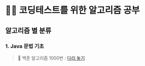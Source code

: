#  🏃🏻 코딩테스트를 위한 알고리즘 공부

## 알고리즘 별 분류

### 1. Java 문법 기초
> 📌 백준 알고리즘 1000번 : [다리 놓기](https://www.acmicpc.net/problem/1000)
